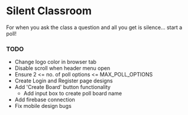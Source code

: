 # Silent Classroom

For when you ask the class a question and all you get is silence... start a poll!

### TODO

- Change logo color in browser tab
- Disable scroll when header menu open
- Ensure 2 <= no. of poll options <= MAX_POLL_OPTIONS
- Create Login and Register page designs
- Add 'Create Board' button functionality
  - Add input box to create poll board name
- Add firebase connection
- Fix mobile design bugs
